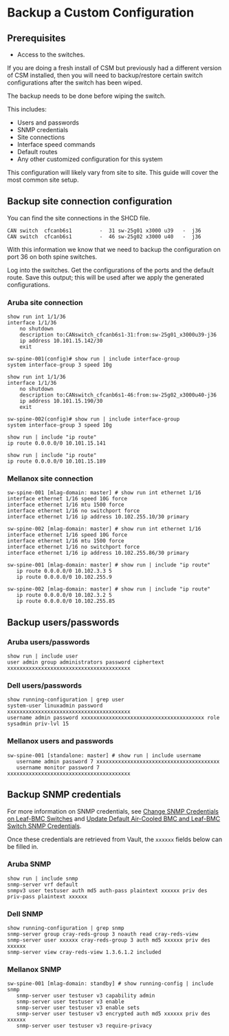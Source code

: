 # Backup a Custom Configuration

## Prerequisites

- Access to the switches.

If you are doing a fresh install of CSM but previously had a different version of CSM installed, then you will need to backup/restore certain switch configurations after the switch has been wiped.

The backup needs to be done before wiping the switch.

This includes:

- Users and passwords
- SNMP credentials
- Site connections
- Interface speed commands
- Default routes
- Any other customized configuration for this system

This configuration will likely vary from site to site. This guide will cover the most common site setup.

## Backup site connection configuration

You can find the site connections in the SHCD file.

```console
CAN switch  cfcanb6s1         -  31 sw-25g01 x3000 u39   -  j36
CAN switch  cfcanb6s1         -  46 sw-25g02 x3000 u40   -  j36
```

With this information we know that we need to backup the configuration on port 36 on both spine switches.

Log into the switches. Get the configurations of the ports and the default route. Save this output; this will be used after we apply the generated configurations.

### Aruba site connection

```console
show run int 1/1/36
interface 1/1/36
    no shutdown
    description to:CANswitch_cfcanb6s1-31:from:sw-25g01_x3000u39-j36
    ip address 10.101.15.142/30
    exit
```

```console
sw-spine-001(config)# show run | include interface-group
system interface-group 3 speed 10g
```

```console
show run int 1/1/36
interface 1/1/36
    no shutdown
    description to:CANswitch_cfcanb6s1-46:from:sw-25g02_x3000u40-j36
    ip address 10.101.15.190/30
    exit
```

```console
sw-spine-002(config)# show run | include interface-group
system interface-group 3 speed 10g
```

```console
show run | include "ip route"
ip route 0.0.0.0/0 10.101.15.141
```

```console
show run | include "ip route"
ip route 0.0.0.0/0 10.101.15.189
```

### Mellanox site connection

```console
sw-spine-001 [mlag-domain: master] # show run int ethernet 1/16
interface ethernet 1/16 speed 10G force
interface ethernet 1/16 mtu 1500 force
interface ethernet 1/16 no switchport force
interface ethernet 1/16 ip address 10.102.255.10/30 primary
```

```console
sw-spine-002 [mlag-domain: master] # show run int ethernet 1/16
interface ethernet 1/16 speed 10G force
interface ethernet 1/16 mtu 1500 force
interface ethernet 1/16 no switchport force
interface ethernet 1/16 ip address 10.102.255.86/30 primary
```

```console
sw-spine-001 [mlag-domain: master] # show run | include "ip route"
   ip route 0.0.0.0/0 10.102.3.3 5
   ip route 0.0.0.0/0 10.102.255.9
```

```console
sw-spine-002 [mlag-domain: master] # show run | include "ip route"
   ip route 0.0.0.0/0 10.102.3.2 5
   ip route 0.0.0.0/0 10.102.255.85
```

## Backup users/passwords

### Aruba users/passwords

```console
show run | include user
user admin group administrators password ciphertext xxxxxxxxxxxxxxxxxxxxxxxxxxxxxxxxxxxxxxxx
```

### Dell users/passwords

```console
show running-configuration | grep user
system-user linuxadmin password xxxxxxxxxxxxxxxxxxxxxxxxxxxxxxxxxxxxxxxx
username admin password xxxxxxxxxxxxxxxxxxxxxxxxxxxxxxxxxxxxxxxx role sysadmin priv-lvl 15
```

### Mellanox users and passwords

```console
sw-spine-001 [standalone: master] # show run | include username
   username admin password 7 xxxxxxxxxxxxxxxxxxxxxxxxxxxxxxxxxxxxxxxx
   username monitor password 7 xxxxxxxxxxxxxxxxxxxxxxxxxxxxxxxxxxxxxxxx
```

## Backup SNMP credentials

For more information on SNMP credentials, see [Change SNMP Credentials on Leaf-BMC Switches](../../security_and_authentication/Change_SNMP_Credentials_on_Leaf_BMC_Switches.md) and [Update Default Air-Cooled BMC and Leaf-BMC Switch SNMP Credentials](../../security_and_authentication/Update_Default_Air-Cooled_BMC_and_Leaf_BMC_Switch_SNMP_Credentials.md).

Once these credentials are retrieved from Vault, the `xxxxxx` fields below can be filled in.

### Aruba SNMP

```console
show run | include snmp
snmp-server vrf default
snmpv3 user testuser auth md5 auth-pass plaintext xxxxxx priv des priv-pass plaintext xxxxxx
```

### Dell SNMP

```console
show running-configuration | grep snmp
snmp-server group cray-reds-group 3 noauth read cray-reds-view
snmp-server user xxxxxx cray-reds-group 3 auth md5 xxxxxx priv des xxxxxx
snmp-server view cray-reds-view 1.3.6.1.2 included
```

### Mellanox SNMP

```console
sw-spine-001 [mlag-domain: standby] # show running-config | include snmp
   snmp-server user testuser v3 capability admin
   snmp-server user testuser v3 enable
   snmp-server user testuser v3 enable sets
   snmp-server user testuser v3 encrypted auth md5 xxxxxx priv des xxxxxx
   snmp-server user testuser v3 require-privacy
```
